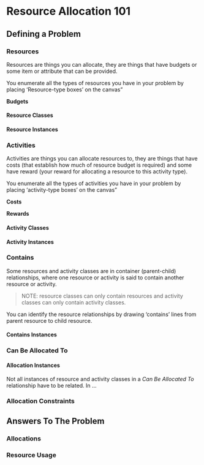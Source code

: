 # Resource Allocation 101 #

## Defining a Problem ##

### Resources ###
Resources are things you can allocate, they are things that have budgets or some item or attribute that can be provided.

You enumerate all the types of resources you have in your problem by placing ‘Resource-type boxes’ on the canvas”


**Budgets**

#### Resource Classes ####

#### Resource Instances ####


### Activities ###
Activities are things you can allocate resources to, they are things that have costs (that establish how much of resource budget is required) and some have reward (your reward for allocating a resource to this activity type).

You enumerate all the types of activities you have in your problem by placing ‘activity-type boxes’ on the canvas”


**Costs**

**Rewards**

#### Activity Classes ####

#### Activity Instances ####

### Contains ###
Some resources and activity classes are in container (parent-child) relationships, where one resource or activity is said to contain another resource or activity.

> NOTE: resource classes can only contain resources and activity classes can only contain activity classes.

You can identify the resource relationships by drawing ‘contains’ lines from parent resource to child resource.

#### Contains Instances ####

### Can Be Allocated To ###

#### Allocation Instances ####

Not all instances of resource and activity classes in a *Can Be Allocated To* relationship have to be related.  In ...

### Allocation Constraints ###

## Answers To The Problem ##

### Allocations ###

### Resource Usage ###
